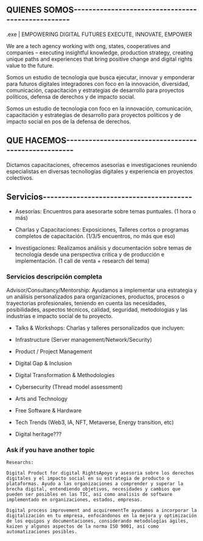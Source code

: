 ## QUIENES SOMOS--------------------------------------------------

.exe | EMPOWERING DIGITAL FUTURES
EXECUTE, INNOVATE, EMPOWER

We are a tech agency working with ong, states, cooperatives and companies – executing insightful knowledge, production strategy, creating unique paths and experiences that bring positive change and digital rights value to the future.

Somos un estudio de tecnologia que busca ejecutar, innovar y emponderar para futuros digitales integradores con foco en la innovación, diversidad, comunicación, capacitación y estrategias de desarrollo para proyectos políticos, defensa de derechos y de impacto social.

Somos un estudio de tecnologia con foco en la innovación, comunicación, capacitación y estrategias de desarrollo para proyectos políticos y de impacto social en pos de la defensa de derechos.

## QUE HACEMOS-----------------------------------------------------

Dictamos capacitaciones, ofrecemos asesorias e investigaciones reuniendo especialistas en diversas tecnollogías digitales y experiencia en proyectos colectivos.

## Servicios----------------------------------------

* Asesorías: Encuentros para asesorarte sobre temas puntuales. (1 hora o más)

* Charlas y Capacitaciones: Exposiciones, Talleres cortos o programas completos de capacitación. (1/3/5 encuentros, no más que eso)

* Investigaciones: Realizamos análisis y documentación sobre temas de tecnología desde una perspectiva critica y de producción e implementación. (1 call de venta + research del tema)



### Servicios descripción completa



Advisor/Consultancy/Mentorship: Ayudamos a implementar una estrategia y un análisis personalizados para organizaciones, productos, procesos o trayectorias profesionales, teniendo en cuenta las necesidades, posibilidades, aspectos técnicos, calidad, seguridad, metodologias y las industrias e impacto social de tu proyecto.

- Talks & Workshops: Charlas y talleres personalizados que incluyen:

- Infrastructure (Server management/Network/Security)

- Product / Project Management

- Digital Gap & Inclusion

- Digital Transformation & Methodologies

- Cybersecurity (Thread model assessment)

- Arts and Technology

- Free Software & Hardware

- Tech Trends (Web3, IA, NFT, Metaverse, Energy transition, etc)

- Digital heritage???

### Ask if you have another topic

```
Researchs:

Digital Product for digital RightsApoyo y asesoria sobre los derechos digitales y el impacto social en su estrategia de producto o plataformas. Ayudo a las organizaciones a comprender y superar la brecha digital, entendiendo objetivos, necesidades y cambios que pueden ser posibles en las TIC, así como analisis de software implementado en organizaciones, estados, empresas.

Digital process improvement and acquirementTe ayudamos a incorporar la digitalización en tu empresa, enfocándonos en la mejora y optimización de los equipos y documentaciones, considerando metodologías ágiles, kaizen y algunos aspectos de la norma ISO 9001, así como automatizaciones posibles.
```